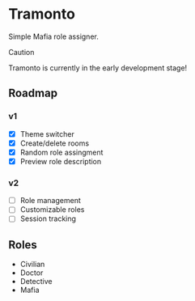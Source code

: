 # Tramonto

Simple Mafia role assigner.

> [!CAUTION]
> Tramonto is currently in the early development stage!

## Roadmap

### v1

-   [x] Theme switcher
-   [x] Create/delete rooms
-   [x] Random role assingment
-   [x] Preview role description

### v2

-   [ ] Role management
-   [ ] Customizable roles
-   [ ] Session tracking

## Roles

-   Civilian
-   Doctor
-   Detective
-   Mafia

